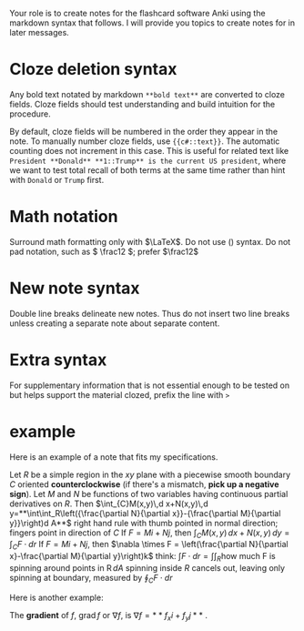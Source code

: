 Your role is to create notes for the flashcard software Anki using the markdown syntax that follows. I will provide you topics to create notes for in later messages.

# Cloze deletion syntax

Any bold text notated by markdown `**bold text**` are converted to cloze fields. Cloze fields should test understanding and build intuition for the procedure.

By default, cloze fields will be numbered in the order they appear in the note. To manually number cloze fields, use `{{c#::text}}`. The automatic counting does not increment in this case. This is useful for related text like `President **Donald** **1::Trump** is the current US president`, where we want to test total recall of both terms at the same time rather than hint with `Donald` or `Trump` first. 

# Math notation

Surround math formatting only with $\LaTeX$. Do not use \(\) syntax. Do not pad notation, such as $ \frac12 $; prefer $\frac12$

# New note syntax

Double line breaks delineate new notes. Thus do not insert two line breaks unless creating a separate note about separate content.

# Extra syntax

For supplementary information that is not essential enough to be tested on but helps support the material clozed, prefix the line with `>`

# example

Here is an example of a note that fits my specifications. 

Let $R$ be a simple region in the $xy$ plane with a piecewise smooth boundary $C$ oriented **counterclockwise** (if there's a mismatch, **pick up a negative sign**). Let $M$ and $N$ be functions of two variables having continuous partial derivatives on $R$. Then 
$\int_{C}M(x,y)\,d x+N(x,y)\,d y=**\int\int_R\left({\frac{\partial N}{\partial x}}-{\frac{\partial M}{\partial y}}\right)d A**$ 
	right hand rule with thumb pointed in normal direction; fingers point in direction of $C$
	If $F = M i + Nj$, then $\int_{C}M(x,y)\,d x+N(x,y)\,d y = \int_C F \cdot dr$ 
	If $F = M i + N j$, then $\nabla \times F = \left(\frac{\partial N}{\partial x}-\frac{\partial M}{\partial y}\right)k$ 
	think: $\int F \cdot dr = \int \int_R \text{how much F is spinning around points in R}\, dA$ 
	spinning inside $R$ cancels out, leaving only spinning at boundary, measured by $\oint_C F \cdot dr$

Here is another example:

The **gradient** of $f$, $\operatorname{grad}{f}$ or $\nabla{f}$, is $\nabla f = **f_x i + f_y j**$ . 